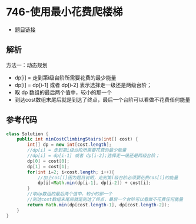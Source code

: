 # 746-使用最小花费爬楼梯

- [题目链接](https://leetcode.cn/problems/min-cost-climbing-stairs/submissions/)

## 解析

方法一：动态规划
- dp[i] = 走到第i级台阶所需要花费的最少能量
- dp[i] = dp[i-1] 或者 dp[i-2] 表示选择走一级还是两级台阶；
- 取 dp 数组的最后两个值中，较小的那一个
- 到达cost数组末尾后就是到达了终点，最后一个台阶可以看做不花费任何能量

## 参考代码
```Java
class Solution {
    public int minCostClimbingStairs(int[] cost) {
        int[] dp = new int[cost.length];
        //dp[i] = 走到第i级台阶所需要花费的最少能量
        //dp[i] = dp[i-1] 或者 dp[i-2];选择走一级还是两级台阶；
        dp[0] = cost[0];
        dp[1] = cost[1];
        for(int i=2; i<cost.length; i++){
            //加上cos[i]因为题目说明，走到第i级台阶必须要花费cos[i]的能量
            dp[i]=Math.min(dp[i-1], dp[i-2]) + cost[i];
        }
        //取dp数组的最后两个值中，较小的那一个
        //到达cost数组末尾后就是到达了终点，最后一个台阶可以看做不花费任何能量
        return Math.min(dp[cost.length-1], dp[cost.length-2]);
    }
}

```
